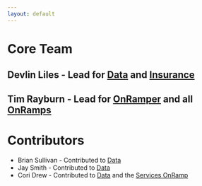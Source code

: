 ```yaml
---
layout: default
---
```


# Core Team

## Devlin Liles - Lead for [Data] and [Insurance]

## Tim Rayburn - Lead for [OnRamper] and all [OnRamps]

# Contributors

* Brian Sullivan - Contributed to [Data]
* Jay Smith - Contributed to [Data]
* Cori Drew - Contributed to [Data] and the [Services OnRamp][Services]

[Data]: 			/projects/data/
[Insurance]:	/projects/insurance/
[OnRamper]:		/projects/onramper/
[OnRamps]:		/projects/onramp/
[Services]:		/projects/onramp/services/
